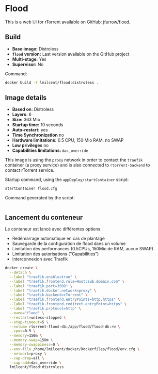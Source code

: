 # Flood

This is a web UI for rTorrent available on GitHub: [jfurrow/flood](https://github.com/jfurrow/flood).


## Build

* **Base image:** Distroless
* **`flood` version:** Last version available on the GitHub project
* **Multi-stage:** Yes
* **Supervisor:** No

Command:

```bash
docker build -t lmilcent/flood:distroless .
```


## Image details

* **Based on:** Distroless
* **Layers:** 6
* **Size:** 363 Mio
* **Startup time:** 10 seconds
* **Auto-restart:** yes
* **Time Synchronization** no
* **Hardware limitations:** 0.5 CPU, 150 Mio RAM, no SWAP
* **Low privileges** no
* **Capabilities limitations:** `dac_override`

This image is using the `proxy` network in order to contact the `traefik` container (a proxy service) and is also connected to `rtorrent-backend` to contact rTorrent service.

Startup command, using the `appDeploy/startContainer` script:

```bash
startContainer flood.cfg
```

Command generated by the script:

```bash

```



## Lancement du conteneur

Le conteneur est lancé avec différentes options :

* Redémarrage automatique en cas de plantage
* Sauvegarde de la configuration de flood dans un volume
* Limitation des performances (0.5CPUs, 150Mio de RAM, aucun SWAP)
* Limitation des autorisations ("Capabilities")
* Interconnexion avec Traefik


```bash
docker create \
  --detach \
  --label "traefik.enable=true" \
  --label "traefik.frontend.rule=Host:sub.domain.com" \
  --label "traefik.port=3000" \
  --label "traefik.docker.network=proxy" \
  --label "traefik.backend=rTorrent" \
  --label "traefik.frontend.entryPoints=http,https" \
  --label "traefik.frontend.redirect.entryPoint=https" \
  --label "traefik.protocol=http" \
  --name="flood" \
  --restart=unless-stopped \
  --stop-timeout=5 \
  --volume rtorrent-flood-db:/app/flood/flood-db:rw \
  --cpus=0.5 \
  --memory=150m \
  --memory-swap=150m \
  --memory-swappiness=0 \
  --env-file /home/lmilcent/docker/Dockerfiles/flood/env.cfg \
  --network=proxy \
  --cap-drop=all \
  --cap-add=dac_override \
  lmilcent/flood:distroless
```
